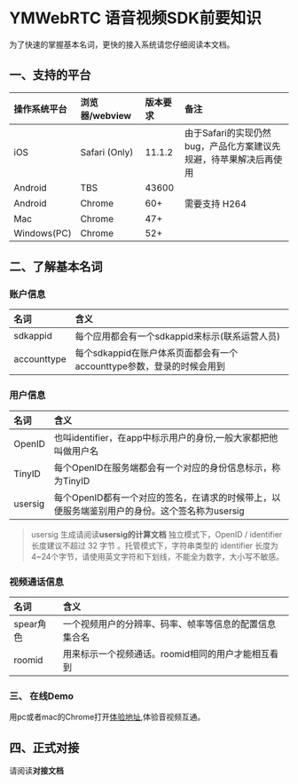 # YMWebRTC 语音视频SDK前要知识

为了快速的掌握基本名词，更快的接入系统请您仔细阅读本文档。

## 一、支持的平台

| 操作系统平台 | 浏览器/webview | 版本要求 | 备注 |
| :---------- | :------------ | :------- | :--- |
| iOS | Safari (Only) | 11.1.2 | 由于Safari的实现仍然bug，产品化方案建议先规避，待苹果解决后再使用 |
| Android | TBS | 43600 |
| Android | Chrome | 60+ | 需要支持 H264 |
| Mac | Chrome | 47+ |
| Windows(PC) | Chrome | 52+ |

## 二、了解基本名词

### 账户信息

| 名词 | 含义 |
| :------ | :------ |
| sdkappid | 每个应用都会有一个sdkappid来标示(联系运营人员) |
| accounttype | 每个sdkappid在账户体系页面都会有一个accounttype参数，登录的时候会用到 |

### 用户信息

| 名词 | 含义 |
| :--- | :---- |
| OpenID | 也叫identifier，在app中标示用户的身份,一般大家都把他叫做用户名 |
| TinyID | 每个OpenID在服务端都会有一个对应的身份信息标示，称为TinyID |
| usersig | 每个OpenID都有一个对应的签名，在请求的时候带上，以便服务端鉴别用户的身份。这个签名称为usersig |

> usersig 生成请阅读**usersig的计算文档**
> 独立模式下，OpenID / identifier 长度建议不超过 32 字节 。托管模式下，字符串类型的 identifier 长度为4~24个字节，请使用英文字符和下划线，不能全为数字，大小写不敏感。

### 视频通话信息

| 名词 | 含义 |
| :-----  | :------- |
| spear角色 | 一个视频用户的分辨率、码率、帧率等信息的配置信息集合名 |
| roomid | 用来标示一个视频通话。roomid相同的用户才能相互看到 |

### 三、 在线Demo

用pc或者mac的Chrome打开[体验地址](https://rtcweb.youme.im),体验音视频互通。

## 四、正式对接

请阅读**对接文档**
